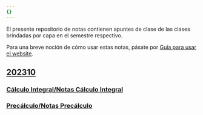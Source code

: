 ```yaml
---
{}
---
```

   
El presente repositorio de notas contienen apuntes de clase de las clases brindadas por capa en el semestre respectivo.   
   
Para una breve noción de cómo usar estas notas, pásate por [Guía para usar el website](./Gu%C3%ADa%20para%20usar%20el%20website.md).   
   
## [202310](./202310.md)   
   
### [Cálculo Integral/Notas Cálculo Integral](/not_created.md)   
### [Precálculo/Notas Precálculo](/not_created.md)